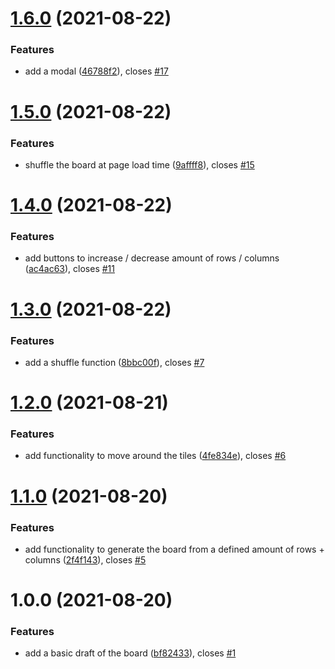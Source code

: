 # [1.6.0](https://github.com/osandell/react-n-puzzle/compare/v1.5.0...v1.6.0) (2021-08-22)


### Features

* add a modal ([46788f2](https://github.com/osandell/react-n-puzzle/commit/46788f21065e7baa0af0a97a77b00624ad1998a6)), closes [#17](https://github.com/osandell/react-n-puzzle/issues/17)

# [1.5.0](https://github.com/osandell/react-n-puzzle/compare/v1.4.0...v1.5.0) (2021-08-22)


### Features

* shuffle the board at page load time ([9affff8](https://github.com/osandell/react-n-puzzle/commit/9affff880bb3aba5c90dc891fcff37c09d23b6ab)), closes [#15](https://github.com/osandell/react-n-puzzle/issues/15)

# [1.4.0](https://github.com/osandell/react-n-puzzle/compare/v1.3.0...v1.4.0) (2021-08-22)


### Features

* add buttons to increase / decrease amount of rows / columns ([ac4ac63](https://github.com/osandell/react-n-puzzle/commit/ac4ac63a72fe9a06c529ddaec1fc1eb274e7246c)), closes [#11](https://github.com/osandell/react-n-puzzle/issues/11)

# [1.3.0](https://github.com/osandell/react-n-puzzle/compare/v1.2.0...v1.3.0) (2021-08-22)


### Features

* add a shuffle function ([8bbc00f](https://github.com/osandell/react-n-puzzle/commit/8bbc00f54a80ec5b6eb060f47a32332ee98b7709)), closes [#7](https://github.com/osandell/react-n-puzzle/issues/7)

# [1.2.0](https://github.com/osandell/react-n-puzzle/compare/v1.1.0...v1.2.0) (2021-08-21)


### Features

* add functionality to move around the tiles ([4fe834e](https://github.com/osandell/react-n-puzzle/commit/4fe834e8e013585e2589b5677a82a9b795abcf06)), closes [#6](https://github.com/osandell/react-n-puzzle/issues/6)

# [1.1.0](https://github.com/osandell/react-n-puzzle/compare/v1.0.0...v1.1.0) (2021-08-20)


### Features

* add functionality to generate the board from a defined amount of rows + columns ([2f4f143](https://github.com/osandell/react-n-puzzle/commit/2f4f143872b25a5e206ab4282a5f7f1419978695)), closes [#5](https://github.com/osandell/react-n-puzzle/issues/5)

# 1.0.0 (2021-08-20)


### Features

* add a basic draft of the board ([bf82433](https://github.com/osandell/react-n-puzzle/commit/bf8243315dda65b6da554c7dd7aa209d685ba63f)), closes [#1](https://github.com/osandell/react-n-puzzle/issues/1)
